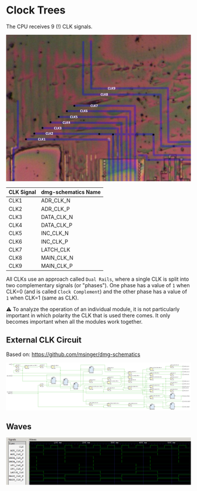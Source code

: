 # Clock Trees

The CPU receives 9 (!) CLK signals.

![clks](/imgstore/clks.png)

|CLK Signal|dmg-schematics Name|
|---|---|
|CLK1|ADR_CLK_N|
|CLK2|ADR_CLK_P|
|CLK3|DATA_CLK_N|
|CLK4|DATA_CLK_P|
|CLK5|INC_CLK_N|
|CLK6|INC_CLK_P|
|CLK7|LATCH_CLK|
|CLK8|MAIN_CLK_N|
|CLK9|MAIN_CLK_P|

All CLKs use an approach called `Dual Rails`, where a single CLK is split into two complementary signals (or "phases"). One phase has a value of `1` when CLK=0 (and is called `Clock Complement`) and the other phase has a value of `1` when CLK=1 (same as CLK).

:warning: To analyze the operation of an individual module, it is not particularly important in which polarity the CLK that is used there comes. It only becomes important when all the modules work together.

## External CLK Circuit

Based on: https://github.com/msinger/dmg-schematics

![CLKGen](/HDL/Design/CLKGen.png)

## Waves

![clk_waves](/imgstore/clk_waves.png)
